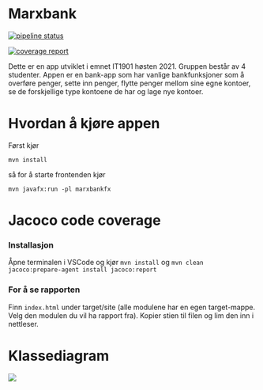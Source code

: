 # Marxbank

[![pipeline status](https://gitlab.stud.idi.ntnu.no/it1901/groups-2021/gr2127/it1901-prosjekt/badges/43-legge-til-code-coverage-report-til-main-readme/pipeline.svg)](https://gitlab.stud.idi.ntnu.no/it1901/groups-2021/gr2127/it1901-prosjekt/-/commits/master)


[![coverage report](https://gitlab.stud.idi.ntnu.no/it1901/groups-2021/gr2127/it1901-prosjekt/badges/master/coverage.svg)](https://gitlab.stud.idi.ntnu.no/it1901/groups-2021/gr2127/it1901-prosjekt/-/commits/master) 

Dette er en app utviklet i emnet IT1901 høsten 2021. Gruppen består av 4 studenter. Appen er en bank-app som har vanlige bankfunksjoner som å overføre penger, sette inn penger, flytte penger mellom sine egne kontoer, se de forskjellige type kontoene de har og lage nye kontoer.

# Hvordan å kjøre appen

Først kjør

``` mvn install ```

så for å starte frontenden kjør

``` mvn javafx:run -pl marxbankfx ```

# Jacoco code coverage

### Installasjon

Åpne terminalen i VSCode og kjør ` mvn install ` og ` mvn clean jacoco:prepare-agent install jacoco:report `

### For å se rapporten

Finn ` index.html ` under target/site (alle modulene har en egen target-mappe. Velg den modulen du vil ha rapport fra). Kopier stien til filen og lim den inn i nettleser.

# Klassediagram 

![](marxBankUml.png)





